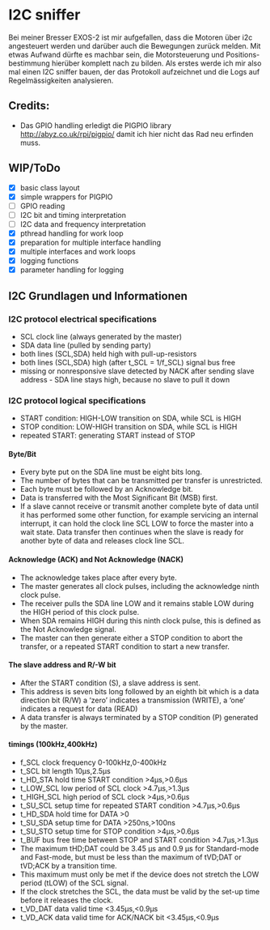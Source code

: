 # I2C sniffer

Bei meiner Bresser EXOS-2 ist mir aufgefallen, dass die Motoren über i2c angesteuert werden und darüber auch
die Bewegungen zurück melden. Mit etwas Aufwand dürfte es machbar sein, die Motorsteuerung und Positions-
bestimmung hierüber komplett nach zu bilden. Als erstes werde ich mir also mal einen I2C sniffer bauen, der
das Protokoll aufzeichnet und die Logs auf Regelmässigkeiten analysieren.

## Credits:
- Das GPIO handling erledigt die PIGPIO library http://abyz.co.uk/rpi/pigpio/ damit ich hier nicht das Rad
 neu erfinden muss.

## WIP/ToDo
- [x] basic class layout
- [x] simple wrappers for PIGPIO
- [ ] GPIO reading
- [ ] I2C bit and timing interpretation
- [ ] I2C data and frequency interpretation
- [x] pthread handling for work loop
- [x] preparation for multiple interface handling
- [x] multiple interfaces and work loops
- [x] logging functions
- [x] parameter handling for logging

## I2C Grundlagen und Informationen
### I2C protocol electrical specifications
- SCL clock line (always generated by the master)
- SDA data line (pulled by sending party)
- both lines (SCL,SDA) held high with pull-up-resistors
- both lines (SCL,SDA) high (after t_SCL = 1/f_SCL) signal bus free
- missing or nonresponsive slave detected by NACK after sending slave address - SDA line stays high, because no slave to pull it down

### I2C protocol logical specifications
- START condition: HIGH-LOW transition on SDA, while SCL is HIGH
- STOP condition: LOW-HIGH transition on SDA, while SCL is HIGH
- repeated START: generating START instead of STOP

#### Byte/Bit
- Every byte put on the SDA line must be eight bits long.
- The number of bytes that can be transmitted per transfer is unrestricted.
- Each byte must be followed by an Acknowledge bit.
- Data is transferred with the Most Significant Bit (MSB) first.
- If a slave cannot receive or transmit another complete byte of data until it has performed some other function, for example
 servicing an internal interrupt, it can hold the clock line SCL LOW to force the master into a wait state.
 Data transfer then continues when the slave is ready for another byte of data and releases clock line SCL.

#### Acknowledge (ACK) and Not Acknowledge (NACK)
- The acknowledge takes place after every byte.
- The master generates all clock pulses, including the acknowledge ninth clock pulse.
- The receiver pulls the SDA line LOW and it remains stable LOW during the HIGH period of this clock pulse.
- When SDA remains HIGH during this ninth clock pulse, this is defined as the Not Acknowledge signal.
- The master can then generate either a STOP condition to abort the transfer, or a repeated START condition to start a new transfer.

#### The slave address and R/-W bit
- After the START condition (S), a slave address is sent.
- This address is seven bits long followed by an eighth bit which is a data direction bit (R/W)
  a ‘zero’ indicates a transmission (WRITE), a ‘one’ indicates a request for data (READ)
- A data transfer is always terminated by a STOP condition (P) generated by the master.

#### timings (100kHz,400kHz)
- f_SCL clock frequency 0-100kHz,0-400kHz
- t_SCL bit length 10&micro;s,2.5&micro;s
- t_HD_STA hold time START condition &gt;4&micro;s,&gt;0.6&micro;s
- t_LOW_SCL low period of SCL clock &gt;4.7&micro;s,&gt;1.3&micro;s
- t_HIGH_SCL high period of SCL clock &gt;4&micro;s,&gt;0.6&micro;s
- t_SU_SCL setup time for repeated START condition &gt;4.7&micro;s,&gt;0.6&micro;s
- t_HD_SDA hold time for DATA &gt;0
- t_SU_SDA setup time for DATA &gt;250ns,&gt;100ns
- t_SU_STO setup time for STOP condition &gt;4&micro;s,&gt;0.6&micro;s
- t_BUF bus free time between STOP and START condition &gt;4.7&micro;s,&gt;1.3&micro;s
- The maximum tHD;DAT could be 3.45 &micro;s and 0.9 &micro;s for Standard-mode and Fast-mode, but must be less than the maximum of tVD;DAT or tVD;ACK by a transition time.
- This maximum must only be met if the device does not stretch the LOW period (tLOW) of the SCL signal.
- If the clock stretches the SCL, the data must be valid by the set-up time before it releases the clock.
-  t_VD_DAT data valid time &lt;3.45&micro;s,&lt;0.9&micro;s
-  t_VD_ACK data valid time for ACK/NACK bit &lt;3.45&micro;s,&lt;0.9&micro;s
